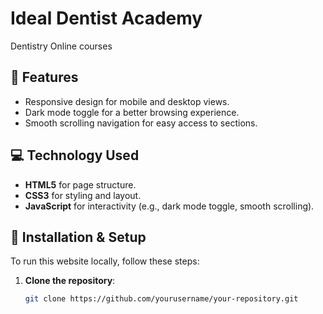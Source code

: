 # Ideal Dentist Academy

Dentistry Online courses 

## 🚀 Features

- Responsive design for mobile and desktop views.
- Dark mode toggle for a better browsing experience.
- Smooth scrolling navigation for easy access to sections.

## 💻 Technology Used

- **HTML5** for page structure.
- **CSS3** for styling and layout.
- **JavaScript** for interactivity (e.g., dark mode toggle, smooth scrolling).

## 📄 Installation & Setup

To run this website locally, follow these steps:

1. **Clone the repository**:
   ```bash
   git clone https://github.com/yourusername/your-repository.git
